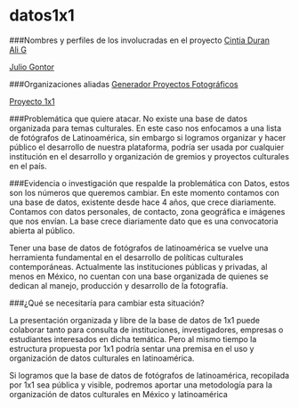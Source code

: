 # datos1x1

###Nombres y perfiles de los involucradas en el proyecto 
[Cintia Duran](https://github.com/cintiadu)  
[Ali G](https://github.com/ponentesincausa)

[Julio Gontor](https://github.com/juliogontor)

###Organizaciones aliadas 
[Generador Proyectos Fotográficos](http://generador.mx/)

[Proyecto 1x1](http://proyecto1x1.com/) 

###Problemática que quiere atacar. 
No existe una base de datos organizada para temas culturales. En este caso nos enfocamos a una lista de fotógrafos de Latinoamérica, sin embargo si logramos organizar y hacer público el desarrollo de nuestra plataforma, podría ser usada por cualquier institución en el desarrollo y organización  de gremios y proyectos culturales en el país. 

###Evidencia o investigación que respalde la problemática con Datos, estos son los números que queremos cambiar.
En este momento contamos con una base de datos, existente desde hace 4 años, que crece diariamente. Contamos con datos personales, de contacto, zona geográfica e imágenes que nos envían.  La base crece diariamente dato que es una convocatoria abierta al público. 

Tener una base de datos de fotógrafos de latinoamérica se vuelve una herramienta fundamental en el desarrollo de políticas culturales contemporáneas. 
Actualmente las instituciones públicas y privadas, al menos en México, no cuentan con una base organizada de quienes se dedican al manejo, producción y desarrollo de la fotografía. 

###¿Qué se necesitaría para cambiar esta situación? 

La presentación organizada y libre de la base de datos de 1x1 puede colaborar tanto para consulta de instituciones, investigadores, empresas o estudiantes interesados en dicha temática. Pero al mismo tiempo la estructura propuesta por 1x1 podría sentar una premisa en el uso y organización de datos culturales en latinoamérica. 

Si logramos que la base de datos de fotógrafos de latinoamérica, recopilada por 1x1 sea pública y visible,  podremos aportar una metodología para la organización de datos culturales en México y latinoamérica  
